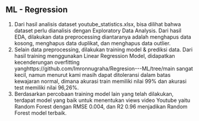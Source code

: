 ## ML - Regression
1. Dari hasil analisis dataset youtube_statistics.xlsx, bisa dilihat bahwa dataset perlu
dianalisis dengan Exploratory Data Analysis. Dari hasil EDA, dilakukan data
preprocessing diantaranya adalah menghapus data kosong, menghapus data duplikat,
dan menghapus data outlier.
2. Selain data preprocessing, dilakukan training model & prediksi data. Dari hasil training
menggunakan Linear Regression Model, didapatkan kecenderungan overfitting yanghttps://github.com/Imronnugraha/Regresion---ML/tree/main
sangat kecil, namun menurut kami masih dapat ditoleransi dalam batas kewajaran
normal, dimana akurasi train memiliki nilai 99% dan akurasi test memiliki nilai 96,26%.
3. Berdasarkan percobaan training model lain yang telah dilakukan, terdapat model yang baik
untuk menentukan views video Youtube yaitu Random Forest dengan RMSE 0.004, dan R2 0.96 menjadikan Random Forest model terbaik.
